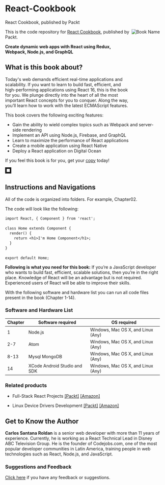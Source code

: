 # React-Cookbook
React Cookbook, published by Packt

<a href="https://www.packtpub.com/web-development/react-cookbook"><img src="https://dz13w8afd47il.cloudfront.net/sites/default/files/imagecache/ppv4_main_book_cover/9781783980727.png" alt="Book Name" height="256px" align="right"></a>

This is the code repository for [React Cookbook](https://www.packtpub.com/web-development/react-cookbook), published by Packt.

**Create dynamic web apps with React using Redux, Webpack, Node.js, and GraphQL**

## What is this book about?
Today's web demands efficient real-time applications and scalability. If you want to learn to build fast, efficient, and high-performing applications using React 16, this is the book for you. We plunge directly into the heart of all the most important React concepts for you to conquer. Along the way, you’ll learn how to work with the latest ECMAScript features.

This book covers the following exciting features:
* Gain the ability to wield complex topics such as Webpack and server-side rendering
* Implement an API using Node.js, Firebase, and GraphQL
* Learn to maximize the performance of React applications
* Create a mobile application using React Native
* Deploy a React application on Digital Ocean

If you feel this book is for you, get your [copy](https://www.amazon.com/dp/1783980729) today!

<a href="https://www.packtpub.com/?utm_source=github&utm_medium=banner&utm_campaign=GitHubBanner"><img src="https://raw.githubusercontent.com/PacktPublishing/GitHub/master/GitHub.png" 
alt="https://www.packtpub.com/" border="5" /></a>


## Instructions and Navigations
All of the code is organized into folders. For example, Chapter02.

The code will look like the following:
```
import React, { Component } from 'react';

class Home extends Component {
  render() {
    return <h1>I'm Home Component</h1>;
  }
}

export default Home;
```

**Following is what you need for this book:**
If you’re a JavaScript developer who wants to build fast, efficient, scalable solutions, then you’re in the right place. Knowledge of React will be an advantage but is not required. Experienced users of React will be able to improve their skills.

With the following software and hardware list you can run all code files present in the book (Chapter 1-14).

### Software and Hardware List

| Chapter  | Software required                   | OS required                        |
| -------- | ------------------------------------| -----------------------------------|
| 1        | Node.js                             | Windows, Mac OS X, and Linux (Any) |
| 2-7      | Atom                                | Windows, Mac OS X, and Linux (Any) |
| 8-13     | Mysql MongoDB                       | Windows, Mac OS X, and Linux (Any) |
| 14       | XCode Android Studio and SDK        | Windows, Mac OS X, and Linux (Any) |



### Related products <Other books you may enjoy>
* Full-Stack React Projects [[Packt]](https://www.packtpub.com/web-development/full-stack-react-projects?utm_source=github&utm_medium=repository&utm_campaign=9781788835534) [[Amazon]](https://www.amazon.com/dp/1788835530)

* Linux Device Drivers Development [[Packt]](https://www.packtpub.com/web-development/react-native-blueprints?utm_source=github&utm_medium=repository&utm_campaign=9781787288096) [[Amazon]](https://www.amazon.com/dp/1787288099)

## Get to Know the Author
**Carlos Santana Roldan**
is a senior web developer with more than 11 years of experience. Currently, he is working as a React Technical Lead in Disney ABC Television Group. He is the founder of Codejobs.com, one of the most popular developer communities in Latin America, training people in web technologies such as React, Node.js, and JavaScript.

### Suggestions and Feedback
[Click here](https://docs.google.com/forms/d/e/1FAIpQLSdy7dATC6QmEL81FIUuymZ0Wy9vH1jHkvpY57OiMeKGqib_Ow/viewform) if you have any feedback or suggestions.
